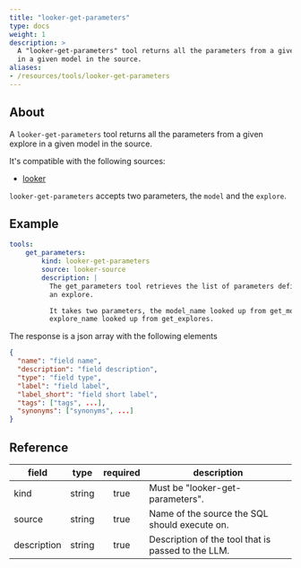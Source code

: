 ```yaml
---
title: "looker-get-parameters"
type: docs
weight: 1
description: >
  A "looker-get-parameters" tool returns all the parameters from a given explore
  in a given model in the source.
aliases:
- /resources/tools/looker-get-parameters
---
```


## About

A `looker-get-parameters` tool returns all the parameters from a given explore
in a given model in the source.

It's compatible with the following sources:

- [looker](../../sources/looker.md)

`looker-get-parameters` accepts two parameters, the `model` and the `explore`.

## Example

```yaml
tools:
    get_parameters:
        kind: looker-get-parameters
        source: looker-source
        description: |
          The get_parameters tool retrieves the list of parameters defined in
          an explore.

          It takes two parameters, the model_name looked up from get_models and the
          explore_name looked up from get_explores.
```

The response is a json array with the following elements

```json
{
  "name": "field name",
  "description": "field description",
  "type": "field type",
  "label": "field label",
  "label_short": "field short label",
  "tags": ["tags", ...],
  "synonyms": ["synonyms", ...]
}
```


## Reference

| **field**   |                  **type**                  | **required** | **description**                                                                                  |
|-------------|:------------------------------------------:|:------------:|--------------------------------------------------------------------------------------------------|
| kind        |                   string                   |     true     | Must be "looker-get-parameters".                                                                   |
| source      |                   string                   |     true     | Name of the source the SQL should execute on.                                                    |
| description |                   string                   |     true     | Description of the tool that is passed to the LLM.                                               |
